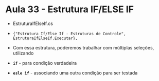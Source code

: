 # Aula 33 - Estrutura IF/ELSE IF

* EstruturaIfElseIf.cs
* `{"Estrutura If/Else If - Estruturas de Controle", EstruturaIfElseIf.Executar},`

* Com essa estrutura, poderemos trabalhar com múltiplas seleções, utilizando

* **`if`** - para condição verdadeira
* **`esle if`** - associando uma outra condição para ser testada